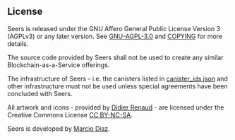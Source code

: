 ## License

Seers is released under the GNU Affero General Public License Version 3 (AGPLv3) or any later version. See [GNU-AGPL-3.0](GNU-AGPL-3.0) and [COPYING](COPYING) for more details.

The source code provided by Seers shall not be used to create any similar Blockchain-as-a-Service offerings.

The infrastructure of Seers - i.e. the canisters listed in [canister_ids.json](canister_ids.json) and other infrastructure must not be used unless special agreements have been concluded with Seers.

All artwork and icons - provided by [Didier Renaud](https://www.customfuture.com/) - are licensed under the Creative Commons License [CC BY-NC-SA](https://creativecommons.org/licenses/by-nc-sa/4.0/legalcode).

Seers is developed by [Marcio Diaz](mailto:marcio@seers.social).
